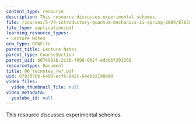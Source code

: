 ```yaml
---
content_type: resource
description: This resource discusses experimental schemes.
file: /courses/5-74-introductory-quantum-mechanics-ii-spring-2004/8783d70b6490ecf6842c64eb82198d48_06_lecnotes_rwf.pdf
file_type: application/pdf
learning_resource_types:
- Lecture Notes
ocw_type: OCWFile
parent_title: Lecture Notes
parent_type: CourseSection
parent_uid: b674992b-2c20-f098-062f-edbb6f201368
resourcetype: Document
title: 06_lecnotes_rwf.pdf
uid: 8783d70b-6490-ecf6-842c-64eb82198d48
video_files:
  video_thumbnail_file: null
video_metadata:
  youtube_id: null
---
```

This resource discusses experimental schemes.


